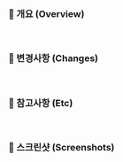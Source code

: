 ### 🚀 개요 (Overview)

<!---
이 PR의 목적과 배경을 간략하게 설명해주세요.
예시)
- 로그인 기능 추가
- 특정 버그 수정
-->

<br>

### 🔎 변경사항 (Changes)

<!---
이번 PR에서 변경된 주요 내용을 목록으로 작성해주세요.
예시)
- `/pages/login.tsx` 페이지 추가
- 로그인 API 연동을 위한 `/lib/auth.ts` 추가
- 로그인 버튼 컴포넌트 스타일 수정
-->

<br>

### 📝 참고사항 (Etc)

<!--- 리뷰어가 특별히 신경 써서 봐야 할 부분이나, 기타 참고해야 할 사항을 작성해주세요. (특정 라이브러리 사용 이유, 테스트 방법 등) -->

<br>

### 📸 스크린샷 (Screenshots)

<!--- 변경된 UI가 있다면, 스크린샷을 첨부해주세요. -->
